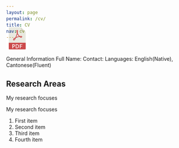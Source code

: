 ```yaml
---
layout: page
permalink: /cv/
title: CV
nav: cv
---
```


<!-- Place PDF download link at the top right. -->
<div class="row" style="margin-top: -3.5em;">
	<a class="ml-auto mr-2" href="/assets/pdf/vitae.pdf" target="_blank">
	  <img height="60px" src="/assets/img/pdf_icon.svg">
	</a>
</div>


General Information
Full Name:
Contact: 
Languages: English(Native), Cantonese(Fluent)

<h2>Research Areas</h2>
<p>My research focuses</p>
<p>My research focuses</p>

<ol>
  <li>First item</li>
  <li>Second item</li>
  <li>Third item</li>
  <li>Fourth item</li>
</ol> 



	
	
